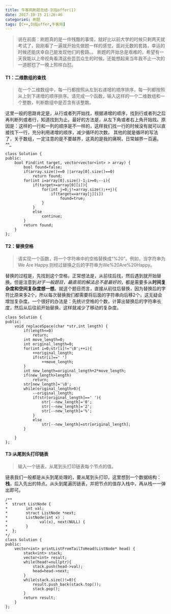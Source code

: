 ```yaml
---
title: 牛客网刷题总结-剑指offer(1)
date: 2017-10-15 21:26:46
categories: 刷题
tags: [C++,剑指offer,牛客网]
---
```

> 说在前面：刷题真的是一件残酷的事情，就好比以前大学的时候只剩两天就考试了，刚刚看了一遍就开始先做题一样的感觉，面对无数的套路，幸运的时候还能庆幸自己能发现他们的套路。。
刷题的开始总是艰难的，希望有一天我能以上帝视角看清这些芸芸众生的时候，还能想起来当年我不止一次的一道题怼了一晚上照样白怼。


#### T1：二维数组的查找
> 在一个二维数组中，每一行都按照从左到右递增的顺序排序，每一列都按照从上到下递增的顺序排序。请完成一个函数，输入这样的一个二维数组和一个整数，判断数组中是否含有该整数。



这里一般的思路肯定是，从行或者列开始找，根据递增的顺序，找到行或者列之后再判断列或者行，知道找到为止。最好的方法是，从左下角或者右上角开始找。原因是：这样的一行和一列的顺序是不一样的，这样我们找一行的时候没有就可以直接找下一行，充分利用递增的顺序，减少循环的次数。
其他的就是循环的写法了，关于数组，一定注意的是不要越界，这真的是我的痛啊，日常越界一百遍。_^_^_
```
class Solution {
public:
    bool Find(int target, vector<vector<int> > array) {
        bool found=false;
        if(array.size()==0 ||array[0].size()==0)
            return found;
        for(int i=array[0].size()-1;i>=0;--i){
            if(target>=array[0][i]){
                for(int j=0;j!=array.size();++j){
                    if(target==array[j][i])
                        found=true;
                }
            }
            else
                continue;
        }
        return found;
    }
};
```

#### T2：替换空格
> 请实现一个函数，将一个字符串中的空格替换成“%20”。例如，当字符串为We Are Happy.则经过替换之后的字符串为We%20Are%20Happy。


替换的过程是，先找到这个空格，正常想法是，从前往后找，然后遇到就开始替换。但是注意到*对于一般题目，最直观的解法总不是最好的*，都是需要多从**时间复杂度和空间复杂度想一想**。就这个题目而言，直接从前往后替换，因为替换后的字符比原来多2个，所以每次替换我们都需要将后面的字符串向后移2个，这无疑会增加复杂度。一个很好的办法是：先统计空格的个数，计算出替换后的字符串长度，然后从后往前开始替换，这样就减少了移动的复杂度。
```
class Solution {
public:
    void replaceSpace(char *str,int length) {
        if(length<=0)
            return;
        int move_length=0;
        int original_length=0;
        for(int i=0;str[i]!='\0';++i){
            ++original_length;
            if(str[i]==' ')
                ++move_length;
        }
        int new_length=original_length+2*move_length;
        if(new_length>length)
            return;
        str[new_length]='\0';
        while(original_length>0){
            --original_length;
            if(str[original_length]==' '){
                str[--new_length]='0';
                str[--new_length]='2';
                str[--new_length]='%';
            }
            else
                str[--new_length]=str[original_length];
        }

    }
};
```


#### T3:从尾到头打印链表
> 输入一个链表，从尾到头打印链表每个节点的值。

链表我们一般都是从头到尾处理的，要从尾到头打印，这里想到一个数据结构：**栈**，后入先出的特点。从头到尾遍历链表，并把节点的值存入栈中，再从栈一一弹出即可。
```
/**
*  struct ListNode {
*        int val;
*        struct ListNode *next;
*        ListNode(int x) :
*              val(x), next(NULL) {
*        }
*  };
*/
class Solution {
public:
    vector<int> printListFromTailToHead(ListNode* head) {
        stack<int> stack;
        vector<int> result;
        while(head!=nullptr){
            stack.push(head->val);
            head=head->next;
        }
        while(stack.size()!=0){
            result.push_back(stack.top());
            stack.pop();
        }
        return result;
    }
};
```
